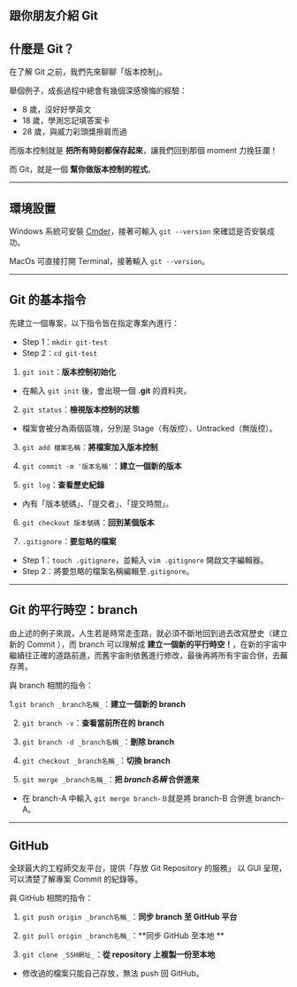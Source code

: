## 跟你朋友介紹 Git

## 什麼是 Git？

在了解 Git 之前，我們先來聊聊「版本控制」。

舉個例子，成長過程中總會有幾個深感懊悔的經驗：

* 8 歲，沒好好學英文
* 18 歲，學測忘記填答案卡
* 28 歲，與威力彩頭獎擦肩而過

而版本控制就是 **把所有時刻都保存起來**，讓我們回到那個 moment 力挽狂瀾！ 

而 Git，就是一個 **幫你做版本控制的程式**。

--------------------------------------------------------------------------------

## 環境設置

Windows 系統可安裝 [Cmder](https://cmder.net)，接著可輸入 `git --version` 來確認是否安裝成功。

MacOs 可直接打開 Terminal，接著輸入 `git --version`。

--------------------------------------------------------------------------------

## Git 的基本指令

先建立一個專案，以下指令皆在指定專案內進行：

* Step 1：`mkdir git-test`
* Step 2：`cd git-test`  

1. `git init`：**版本控制初始化**

* 在輸入 `git init` 後，會出現一個 **.git** 的資料夾。

2. `git status`：**檢視版本控制的狀態**

* 檔案會被分為兩個區塊，分別是 Stage（有版控）、Untracked（無版控）。

3. `git add 檔案名稱`：**將檔案加入版本控制**

4. `git commit -m '版本名稱'`：**建立一個新的版本**

5. `git log`：**查看歷史紀錄**

* 內有「版本號碼」、「提交者」、「提交時間」。

6. `git checkout 版本號碼`：**回到某個版本**

7. `.gitignore`：**要忽略的檔案**

* Step 1：`touch .gitignore`，並輸入 `vim .gitignore` 開啟文字編輯器。
* Step 2：將要忽略的檔案名稱編輯至`.gitignore`。

--------------------------------------------------------------------------------

## Git 的平行時空：branch

由上述的例子來說，人生若是時常走歪路，就必須不斷地回到過去改寫歷史（建立新的 Commit ），而 branch 可以理解成 **建立一個新的平行時空！**，在新的宇宙中繼續往正確的道路前進，而舊宇宙則依舊進行修改，最後再將所有宇宙合併，去蕪存菁。

與 branch 相關的指令：

1.`git branch _branch名稱_`：**建立一個新的 branch**

2. `git branch -v`：**查看當前所在的 branch**

3. `git branch -d _branch名稱_`：**刪除 branch**

4. `git checkout _branch名稱_`：**切換 branch**

5. `git merge _branch名稱_`：**把 _branch名稱_ 合併進來**

* 在 branch-A 中輸入 `git merge branch-Ｂ`就是將 branch-B 合併進 branch-A。

--------------------------------------------------------------------------------

## GitHub

全球最大的工程師交友平台，提供「存放 Git Repository 的服務」 以 GUI 呈現，可以清楚了解專案 Commit 的紀錄等。 

與 GitHub 相關的指令：

1. `git push origin _branch名稱_`：**同步 branch 至 GitHub 平台**

2. `git pull origin _branch名稱_`：**同步 GitHub 至本地 **

3. `git clone _SSH網址_`：**從 repository 上複製一份至本地**

* 修改過的檔案只能自己存放，無法 push 回 GitHub。





